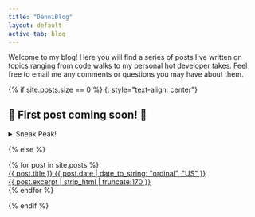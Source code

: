 ```yaml
---
title: "DenniBlog"
layout: default
active_tab: blog
---
```


Welcome to my blog! Here you will find a series of posts I've written on topics ranging from code walks to my personal hot developer takes. Feel free to email me any comments or questions you may have about them.

{% if site.posts.size == 0 %}
{: style="text-align: center"}

## 🚧 First post coming soon! 🚜

<details class="resume">
  <summary>Sneak Peak!</summary>
  <img src="/resources/imgs/fab_format_demo.gif" loading="lazy" />
</details>

{% else %}

<ul style="list-style: none; padding: 0;">
  {% for post in site.posts %}
    <li>
      <a class="container-link" href="{{ post.url }}" style="border-bottom: 2px solid #333">
					<div class="title-date">
						<span class="title">{{ post.title }}</span>
						<span class="date">{{ post.date | date_to_string: "ordinal", "US" }}</span>
					</div>
					<div class="excerpt">{{ post.excerpt | strip_html | truncate:170 }}</div>
				</a>
    </li>
  {% endfor %}
</ul>
{% endif %}
